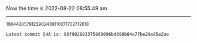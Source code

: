 Now the time is 2022-08-22 08:55:49 am

---

<small>1964420579122902439116071702712618</small>

```txt
Latest commit SHA is: 80f982083375860096bd890b84a77be29e85e2ae
```
